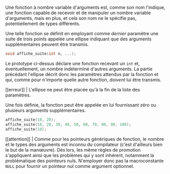 Une fonction à nombre variable d'arguments est, comme son nom l'indique, une fonction capable de recevoir et de manipuler un nombre variable d'arguments, mais en plus, et cela son nom ne le spécifie pas, potentiellement de types différents.

Une telle fonction se définit en employant comme *dernier* paramètre une suite de trois points appelée une ellipse indiquant que des arguments supplémentaires peuvent être transmis.

```c
void affiche_suite(int n, ...);
```

Le prototype ci-dessus déclare une fonction recevant un `int` et, éventuellement, un nombre indéterminé d'autres arguments. La partie précédant l'ellipse décrit donc les paramètres attendus par la fonction et qui, comme pour n'importe quelle autre fonction, *doivent* lui être transmis.

[[erreur]]
| L'ellipse ne peut être placée qu'à la fin de la liste des paramètres.

Une fois définie, la fonction peut être appelée en lui fournissant zéro ou plusieurs arguments supplémentaires.

```c
affiche_suite(10, 20);
affiche_suite(10, 20, 30, 40, 50, 60, 70, 80, 90, 100);
affiche_suite(10);
```

[[attention]]
| Comme pour les pointeurs génériques de fonction, le nombre et le types des arguments est inconnu du compilateur (c'est d'ailleurs bien le but de la manœuvre). Dès lors, les même règles de promotion s'appliquent ainsi que les problèmes qui y sont inhérent, notamment la problématique des pointeurs nuls. N'employer donc pas la macroconstante `NULL` pour fournir un pointeur nul comme argument optionnel.